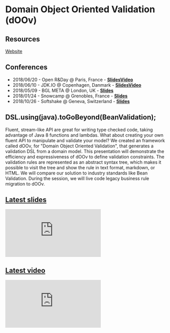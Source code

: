 # Domain Object Oriented Validation (dOOv)

## Resources

<span class="icon icon-website">[Website](https://doov.io)</span> 

## Conferences

- 2018/06/20 - Open R&Day @ Paris, France - <span class="icon icon-slideshare">**[Slides](https://dubreuia.github.io/alexandredubreuil.com/conferences/domain-object-oriented-validation-doov/dsl_to_go_beyond_bean_validation_openrday.html)**</span><span class="icon icon-youtube">**[Video](https://www.youtube.com/watch?v=a0PJ3NuSA_c)**</span>
- 2018/06/10 - JDK.IO @ Copenhagen, Danmark - <span class="icon icon-slideshare">**[Slides](https://dubreuia.github.io/alexandredubreuil.com/conferences/domain-object-oriented-validation-doov/dsl_to_go_beyond_bean_validation_jdk_io.html)**</span><span class="icon icon-youtube">**[Video](https://www.youtube.com/watch?v=2R1ByMSVHa8)**</span>
- 2018/05/09 - BGL META @ London, UK - <span class="icon icon-slideshare">**[Slides](https://dubreuia.github.io/alexandredubreuil.com/conferences/domain-object-oriented-validation-doov/dsl_to_go_beyond_bean_validation_meta.html)**</span>
- 2018/01/24 - Snowcamp @ Grenobles, France - <span class="icon icon-slideshare">**[Slides](https://dubreuia.github.io/alexandredubreuil.com/conferences/domain-object-oriented-validation-doov/dsl_to_go_beyond_bean_validation_snowcamp.html)**</span>
- 2018/10/26 - Softshake @ Geneva, Switzerland - <span class="icon icon-slideshare">**[Slides](https://dubreuia.github.io/alexandredubreuil.com/conferences/domain-object-oriented-validation-doov/dsl_to_go_beyond_bean_validation_softshake.html)**</span>

## DSL.using(java).toGoBeyond(BeanValidation);

Fluent, stream-like API are great for writing type checked code, taking advantage of Java 8 functions and lambdas. What about creating your own fluent API to manipulate and validate your model? We created an framework called dOOv, for "Domain Object Oriented Validation", that generates a validation DSL from a domain model. This presentation will demonstrate the efficiency and expressiveness of dOOv to define validation constraints. The validation rules are represented as an abstract syntax tree, which makes it possible to visit the tree and show the rule in text format, markdown, or HTML. We will compare our solution to industry standards like Bean Validation. During the session, we will live code legacy business rule migration to dOOv.

## [Latest slides](https://alexandredubreuil.com/conferences/domain-object-oriented-validation-doov/dsl_to_go_beyond_bean_validation_openrday.html)

<iframe class="slides" src="https://alexandredubreuil.com/conferences/domain-object-oriented-validation-doov/dsl_to_go_beyond_bean_validation_openrday.html" frameborder="0"></iframe>

## [Latest video](https://www.youtube-nocookie.com/embed/a0PJ3NuSA_c)

<iframe class="video" src="https://www.youtube-nocookie.com/embed/a0PJ3NuSA_c" frameborder="0" allow="accelerometer; autoplay; encrypted-media; gyroscope; picture-in-picture" allowfullscreen></iframe>

